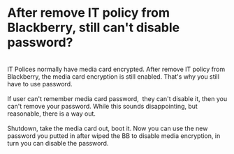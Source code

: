 # After remove IT policy from Blackberry, still can't disable password?


<br />IT Polices normally have media card encrypted. After remove IT policy from Blackberry, the media card encryption is still enabled. That's why you still have to use password.<br /><br />If user can't remember media card password,&nbsp; they can't disable it, then you can't remove your password. While this sounds disappointing, but reasonable, there is a way out.<br /><br />Shutdown, take the media card out, boot it. Now you can use the new password you putted in after wiped the BB to disable media encryption, in turn you can disable the password. 

